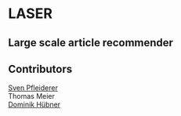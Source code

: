LASER
=====

Large scale article recommender
-----

Contributors
-----
[Sven Pfleiderer](https://github.com/pfleidi)  
Thomas Meier  
[Dominik Hübner](https://github.com/yeahiii)  
